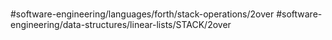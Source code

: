 # 
#software-engineering/languages/forth/stack-operations/2over #software-engineering/data-structures/linear-lists/STACK/2over 
